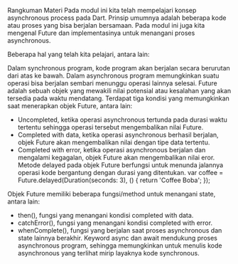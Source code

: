 Rangkuman Materi
Pada modul ini kita telah mempelajari konsep asynchronous process pada Dart. Prinsip umumnya adalah beberapa kode atau proses yang bisa berjalan bersamaan. Pada modul ini juga kita mengenal Future dan implementasinya untuk menangani proses asynchronous.

Beberapa hal yang telah kita pelajari, antara lain:

Dalam synchronous program, kode program akan berjalan secara berurutan dari atas ke bawah.
Dalam asynchronous program memungkinkan suatu operasi bisa berjalan sembari menunggu operasi lainnya selesai.
Future adalah sebuah objek yang mewakili nilai potensial atau kesalahan yang akan tersedia pada waktu mendatang.
Terdapat tiga kondisi yang memungkinkan saat menerapkan objek Future, antara lain:
- Uncompleted, ketika operasi asynchronous tertunda pada durasi waktu tertentu sehingga operasi tersebut mengembalikan nilai Future.
- Completed with data, ketika operasi asynchronous berhasil berjalan, objek Future akan mengembalikan nilai dengan tipe data tertentu. 
- Completed with error, ketika operasi asynchronous berjalan dan mengalami kegagalan, objek Future akan mengembalikan nilai eror.
Metode delayed pada objek Future berfungsi untuk menunda jalannya operasi kode bergantung dengan durasi yang ditentukan.
var coffee = Future.delayed(Duration(seconds: 3), () {
    return 'Coffee Boba';
});

Objek Future memiliki beberapa fungsi/method untuk menangani state, antara lain:
- then(), fungsi yang menangani kondisi completed with data.
- catchError(), fungsi yang menangani kondisi completed with error.
- whenComplete(), fungsi yang berjalan saat proses asynchronous dan state lainnya berakhir.
Keyword async dan await mendukung proses asynchronous program, sehingga memungkinkan untuk menulis kode asynchronous yang terlihat mirip layaknya kode synchronous.